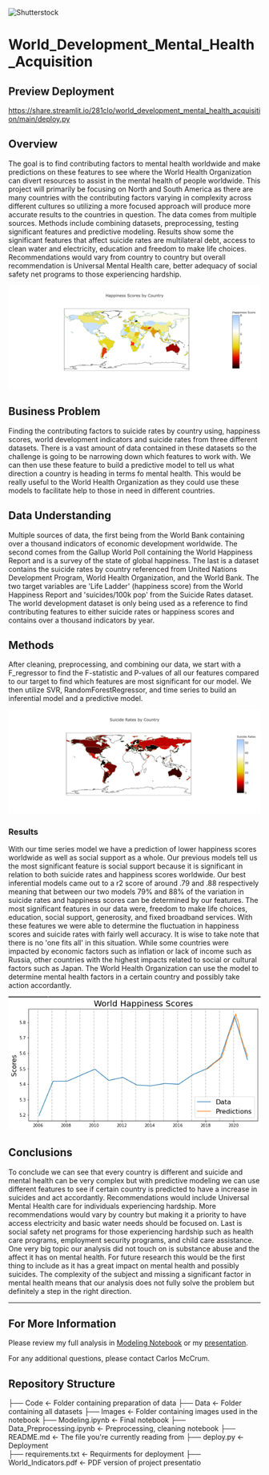 ![Shutterstock](./Images/shutterstock.png)

# World_Development_Mental_Health_Acquisition

## Preview Deployment
https://share.streamlit.io/281clo/world_development_mental_health_acquisition/main/deploy.py

## Overview

The goal is to find contributing factors to mental health worldwide and make predictions on these features to see where the World Health Organization can divert resources to assist in the mental health of people worldwide. This project will primarily be focusing on North and South America as there are many countries with the contributing factors varying in complexity across different cultures so utilizing a more focused approach will produce more accurate results to the countries in question. The data comes from multiple sources. Methods include combining datasets, preprocessing, testing significant features and predictive modeling. Results show some the significant features that affect suicide rates are multilateral debt, access to clean water and electricity, education and freedom to make life choices. Recommendations would vary from country to country but overall recommendation is Universal Mental Health care, better adequacy of social safety net programs to those experiencing hardship.


![Happiness Map](./Images/map_H.png)

## Business Problem

Finding the contributing factors to suicide rates by country using, happiness scores, world development indicators and suicide rates from three different datasets. There is a vast amount of data contained in these datasets so the challenge is going to be narrowing down which features to work with. We can then use these feature to build a predictive model to tell us what direction a country is heading in terms fo mental health. This would be really useful to the World Health Organization as they could use these models to facilitate help to those in need in different countries.


## Data Understanding

Multiple sources of data, the first being from the World Bank containing over a thousand indicators of economic development worldwide. The second comes from the Gallup World Poll containing the World Happiness Report and is a survey of the state of global happiness. The last is a dataset contains the suicide rates by country referenced from United Nations Development Program, World Health Organization, and the World Bank. The two target variables are 'Life Ladder' (happiness score) from the World Happiness Report and 'suicides/100k pop' from the Suicide Rates dataset. The world development dataset is only being used as a reference to find contributing features to either suicide rates or happiness scores and contains over a thousand indicators by year. 

## Methods

After cleaning, preprocessing, and combining our data, we start with a F_regressor to find the F-statistic and P-values of all our features compared to our target to find which features are most significant for our model. We then utilize SVR, RandomForestRegressor, and time series to build an inferential model and a predictive model.

![Rates](./Images/Rates.png)

### Results


With our time series model we have a prediction of lower happiness scores worldwide as well as social support as a whole. Our previous models tell us the most significant feature is social support because it is significant in relation to both suicide rates and happiness scores worldwide.  Our best inferential models came out to a r2 score of around .79 and .88 respectively meaning that between our two models 79% and 88% of the variation in suicide rates and happiness scores can be determined by our features. The most significant features in our data were, freedom to make life choices, education, social support, generosity, and fixed broadband services. With these features we were able to determine the fluctuation in happiness scores and suicide rates with fairly well accuracy. It is wise to take note that there is no 'one fits all' in this situation. While some countries were impacted by economic factors such as inflation or lack of income such as Russia, other countries with the highest impacts related to social or cultural factors such as Japan. The World Health Organization can use the model to determine mental health factors in a certain country and possibly take action accordantly.


![Happiness Prediction](./Images/prediction1.png)

## Conclusions


To conclude we can see that every country is different and suicide and mental health can be very complex but with predictive modeling we can use different features to see if certain country is predicted to have a increase in suicides and act accordantly. Recommendations would include Universal Mental Health care for individuals experiencing hardship. More recommendations would vary by country but making it a priority to have access electricity and basic water needs should be focused on. Last is social safety net programs for those experiencing hardship such as health care programs, employment security programs, and child care assistance. One very big topic our analysis did not touch on is substance abuse and the affect it has on mental health. For future research this would be the first thing to include as it has a great impact on mental health and possibly suicides. The complexity of the subject and missing a significant factor in mental health means that our analysis does not fully solve the problem but definitely a step in the right direction. 
***

## For More Information

Please review my full analysis in [Modeling Notebook](./Modeling.ipynb) or my [presentation](./World_Indicators.pdf).

For any additional questions, please contact Carlos McCrum. 


## Repository Structure

├── Code                                <- Folder containing preparation of data
├── Data                                <- Folder containing all datasets 
├── Images                              <- Folder containing images used in the notebook 
├── Modeling.ipynb                      <- Final notebook
├── Data_Preprocessing.ipynb            <- Preprocessing, cleaning notebook
├── README.md                           <- The file you're currently reading from
├── deploy.py                           <- Deployment         
├── requirements.txt                    <- Requirments for deployment
├── World_Indicators.pdf                <- PDF version of project presentatio
```

